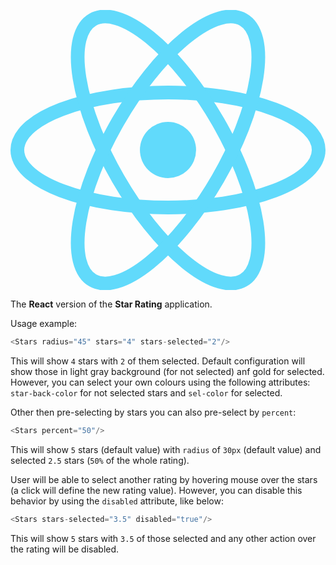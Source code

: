 ![Logo](data:image/svg+xml;base64,PHN2ZyB4bWxucz0iaHR0cDovL3d3dy53My5vcmcvMjAwMC9zdmciIHZpZXdCb3g9Ii0xMS41IC0xMC4yMzE3NCAyMyAyMC40NjM0OCI+CiAgPHRpdGxlPlJlYWN0IExvZ288L3RpdGxlPgogIDxjaXJjbGUgY3g9IjAiIGN5PSIwIiByPSIyLjA1IiBmaWxsPSIjNjFkYWZiIi8+CiAgPGcgc3Ryb2tlPSIjNjFkYWZiIiBzdHJva2Utd2lkdGg9IjEiIGZpbGw9Im5vbmUiPgogICAgPGVsbGlwc2Ugcng9IjExIiByeT0iNC4yIi8+CiAgICA8ZWxsaXBzZSByeD0iMTEiIHJ5PSI0LjIiIHRyYW5zZm9ybT0icm90YXRlKDYwKSIvPgogICAgPGVsbGlwc2Ugcng9IjExIiByeT0iNC4yIiB0cmFuc2Zvcm09InJvdGF0ZSgxMjApIi8+CiAgPC9nPgo8L3N2Zz4K)

The **React** version of the **Star Rating** application.

Usage example:

```javascript
<Stars radius="45" stars="4" stars-selected="2"/>
```

This will show `4` stars with `2` of them selected. Default configuration will show those in light gray background (for not selected) anf gold for selected.
However, you can select your own colours using the following attributes: `star-back-color` for not selected stars and `sel-color` for selected.

Other then pre-selecting by stars you can also pre-select by `percent`:
 
 ```javascript
 <Stars percent="50"/>
 ```
 
 This will show `5` stars (default value) with `radius` of `30px` (default value) and selected `2.5` stars (`50%` of the whole rating).
 
 User will be able to select another rating by hovering mouse over the stars (a click will define the new rating value). However, you can disable this behavior by using the `disabled` attribute, like below:
 
 ```javascript
 <Stars stars-selected="3.5" disabled="true"/>
 ```
 
 This will show `5` stars with `3.5` of those selected and any other action over the rating will be disabled.
